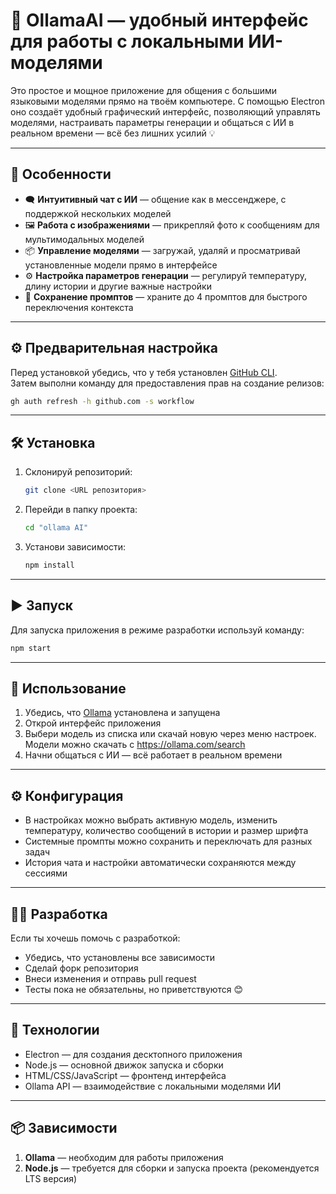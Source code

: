 # 🧠 OllamaAI — удобный интерфейс для работы с локальными ИИ-моделями

Это простое и мощное приложение для общения с большими языковыми моделями прямо на твоём компьютере. С помощью Electron оно создаёт удобный графический интерфейс, позволяющий управлять моделями, настраивать параметры генерации и общаться с ИИ в реальном времени — всё без лишних усилий 💡

---

## 🌟 Особенности

- 🗨️ **Интуитивный чат с ИИ** — общение как в мессенджере, с поддержкой нескольких моделей  
- 🖼️ **Работа с изображениями** — прикрепляй фото к сообщениям для мультимодальных моделей  
- 📦 **Управление моделями** — загружай, удаляй и просматривай установленные модели прямо в интерфейсе  
- ⚙️ **Настройка параметров генерации** — регулируй температуру, длину истории и другие важные настройки  
- 🧠 **Сохранение промптов** — храните до 4 промптов для быстрого переключения контекста  

---

## ⚙️ Предварительная настройка

Перед установкой убедись, что у тебя установлен [GitHub CLI](https://cli.github.com/).  
Затем выполни команду для предоставления прав на создание релизов:

```bash
gh auth refresh -h github.com -s workflow
```

---

## 🛠️ Установка

1. Склонируй репозиторий:
   ```bash
   git clone <URL репозитория>
   ```
2. Перейди в папку проекта:
   ```bash
   cd "ollama AI"
   ```
3. Установи зависимости:
   ```bash
   npm install
   ```

---

## ▶️ Запуск

Для запуска приложения в режиме разработки используй команду:
```bash
npm start
```

---

## 🧪 Использование

1. Убедись, что [Ollama](https://ollama.com/) установлена и запущена  
2. Открой интерфейс приложения  
3. Выбери модель из списка или скачай новую через меню настроек. Модели можно скачать с https://ollama.com/search  
4. Начни общаться с ИИ — всё работает в реальном времени  

---

## ⚙️ Конфигурация

- В настройках можно выбрать активную модель, изменить температуру, количество сообщений в истории и размер шрифта  
- Системные промпты можно сохранить и переключать для разных задач  
- История чата и настройки автоматически сохраняются между сессиями  

---

## 🧑‍💻 Разработка

Если ты хочешь помочь с разработкой:
- Убедись, что установлены все зависимости  
- Сделай форк репозитория  
- Внеси изменения и отправь pull request  
- Тесты пока не обязательны, но приветствуются 😊

---

## 🧰 Технологии

- Electron — для создания десктопного приложения  
- Node.js — основной движок запуска и сборки  
- HTML/CSS/JavaScript — фронтенд интерфейса  
- Ollama API — взаимодействие с локальными моделями ИИ  

---

## 📦 Зависимости

1. **Ollama** — необходим для работы приложения  
2. **Node.js** — требуется для сборки и запуска проекта (рекомендуется LTS версия)


